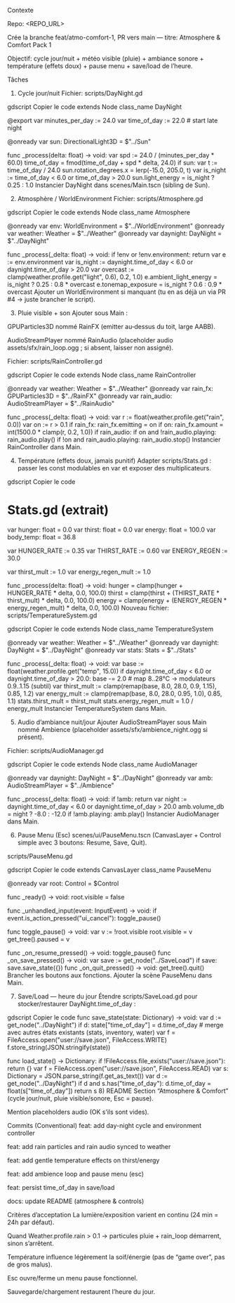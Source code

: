 Contexte

Repo: <REPO_URL>

Crée la branche feat/atmo-comfort-1, PR vers main — titre: Atmosphere & Comfort Pack 1

Objectif: cycle jour/nuit + météo visible (pluie) + ambiance sonore + température (effets doux) + pause menu + save/load de l’heure.

Tâches
1) Cycle jour/nuit
Fichier: scripts/DayNight.gd

gdscript
Copier le code
extends Node
class_name DayNight

@export var minutes_per_day := 24.0
var time_of_day := 22.0 # start late night

@onready var sun: DirectionalLight3D = $"../Sun"

func _process(delta: float) -> void:
    var spd := 24.0 / (minutes_per_day * 60.0)
    time_of_day = fmod(time_of_day + spd * delta, 24.0)
    if sun:
        var t := time_of_day / 24.0
        sun.rotation_degrees.x = lerp(-15.0, 205.0, t)
        var is_night := time_of_day < 6.0 or time_of_day > 20.0
        sun.light_energy = is_night ? 0.25 : 1.0
Instancier DayNight dans scenes/Main.tscn (sibling de Sun).

2) Atmosphère / WorldEnvironment
Fichier: scripts/Atmosphere.gd

gdscript
Copier le code
extends Node
class_name Atmosphere

@onready var env: WorldEnvironment = $"../WorldEnvironment"
@onready var weather: Weather = $"../Weather"
@onready var daynight: DayNight = $"../DayNight"

func _process(_delta: float) -> void:
    if !env or !env.environment: return
    var e := env.environment
    var is_night := daynight.time_of_day < 6.0 or daynight.time_of_day > 20.0
    var overcast := clamp(weather.profile.get("light", 0.6), 0.2, 1.0)
    e.ambient_light_energy = is_night ? 0.25 : 0.8 * overcast
    e.tonemap_exposure = is_night ? 0.6 : 0.9 * overcast
Ajouter un WorldEnvironment si manquant (tu en as déjà un via PR #4 → juste brancher le script).

3) Pluie visible + son
Ajouter sous Main :

GPUParticles3D nommé RainFX (emitter au‑dessus du toit, large AABB).

AudioStreamPlayer nommé RainAudio (placeholder audio assets/sfx/rain_loop.ogg ; si absent, laisser non assigné).

Fichier: scripts/RainController.gd

gdscript
Copier le code
extends Node
class_name RainController

@onready var weather: Weather = $"../Weather"
@onready var rain_fx: GPUParticles3D = $"../RainFX"
@onready var rain_audio: AudioStreamPlayer = $"../RainAudio"

func _process(_delta: float) -> void:
    var r := float(weather.profile.get("rain", 0.0))
    var on := r > 0.1
    if rain_fx:
        rain_fx.emitting = on
        if on:
            rain_fx.amount = int(1500.0 * clamp(r, 0.2, 1.0))
    if rain_audio:
        if on and !rain_audio.playing: rain_audio.play()
        if !on and rain_audio.playing: rain_audio.stop()
Instancier RainController dans Main.

4) Température (effets doux, jamais punitif)
Adapter scripts/Stats.gd : passer les const modulables en var et exposer des multiplicateurs.

gdscript
Copier le code
# Stats.gd (extrait)
var hunger: float = 0.0
var thirst: float = 0.0
var energy: float = 100.0
var body_temp: float = 36.8

var HUNGER_RATE := 0.35
var THIRST_RATE := 0.60
var ENERGY_REGEN := 30.0

var thirst_mult := 1.0
var energy_regen_mult := 1.0

func _process(delta: float) -> void:
    hunger = clamp(hunger + HUNGER_RATE * delta, 0.0, 100.0)
    thirst = clamp(thirst + (THIRST_RATE * thirst_mult) * delta, 0.0, 100.0)
    energy = clamp(energy + (ENERGY_REGEN * energy_regen_mult) * delta, 0.0, 100.0)
Nouveau fichier: scripts/TemperatureSystem.gd

gdscript
Copier le code
extends Node
class_name TemperatureSystem

@onready var weather: Weather = $"../Weather"
@onready var daynight: DayNight = $"../DayNight"
@onready var stats: Stats = $"../Stats"

func _process(_delta: float) -> void:
    var base := float(weather.profile.get("temp", 15.0))
    if daynight.time_of_day < 6.0 or daynight.time_of_day > 20.0:
        base -= 2.0
    # map 8..28°C → modulateurs 0.9..1.15 (subtil)
    var thirst_mult := clamp(remap(base, 8.0, 28.0, 0.9, 1.15), 0.85, 1.2)
    var energy_mult := clamp(remap(base, 8.0, 28.0, 0.95, 1.0), 0.85, 1.1)
    stats.thirst_mult = thirst_mult
    stats.energy_regen_mult = 1.0 / energy_mult
Instancier TemperatureSystem dans Main.

5) Audio d’ambiance nuit/jour
Ajouter AudioStreamPlayer sous Main nommé Ambience (placeholder assets/sfx/ambience_night.ogg si présent).

Fichier: scripts/AudioManager.gd

gdscript
Copier le code
extends Node
class_name AudioManager

@onready var daynight: DayNight = $"../DayNight"
@onready var amb: AudioStreamPlayer = $"../Ambience"

func _process(_delta: float) -> void:
    if !amb: return
    var night := daynight.time_of_day < 6.0 or daynight.time_of_day > 20.0
    amb.volume_db = night ? -8.0 : -12.0
    if !amb.playing: amb.play()
Instancier AudioManager dans Main.

6) Pause Menu (Esc)
scenes/ui/PauseMenu.tscn (CanvasLayer + Control simple avec 3 boutons: Resume, Save, Quit).

scripts/PauseMenu.gd

gdscript
Copier le code
extends CanvasLayer
class_name PauseMenu

@onready var root: Control = $Control

func _ready() -> void:
    root.visible = false

func _unhandled_input(event: InputEvent) -> void:
    if event.is_action_pressed("ui_cancel"):
        toggle_pause()

func toggle_pause() -> void:
    var v := !root.visible
    root.visible = v
    get_tree().paused = v

func _on_resume_pressed() -> void: toggle_pause()
func _on_save_pressed() -> void:
    var save := get_node("../SaveLoad")
    if save: save.save_state({})
func _on_quit_pressed() -> void:
    get_tree().quit()
Brancher les boutons aux fonctions. Ajouter la scène PauseMenu dans Main.

7) Save/Load — heure du jour
Étendre scripts/SaveLoad.gd pour stocker/restaurer DayNight.time_of_day :

gdscript
Copier le code
func save_state(state: Dictionary) -> void:
    var d := get_node("../DayNight")
    if d:
        state["time_of_day"] = d.time_of_day
    # merge avec autres états existants (stats, inventory, water)
    var f = FileAccess.open("user://save.json", FileAccess.WRITE)
    f.store_string(JSON.stringify(state))

func load_state() -> Dictionary:
    if !FileAccess.file_exists("user://save.json"): return {}
    var f = FileAccess.open("user://save.json", FileAccess.READ)
    var s: Dictionary = JSON.parse_string(f.get_as_text())
    var d := get_node("../DayNight")
    if d and s.has("time_of_day"):
        d.time_of_day = float(s["time_of_day"])
    return s
8) README
Section “Atmosphere & Comfort” (cycle jour/nuit, pluie visible/sonore, Esc = pause).

Mention placeholders audio (OK s’ils sont vides).

Commits (Conventional)
feat: add day-night cycle and environment controller

feat: add rain particles and rain audio synced to weather

feat: add gentle temperature effects on thirst/energy

feat: add ambience loop and pause menu (esc)

feat: persist time_of_day in save/load

docs: update README (atmosphere & controls)

Critères d’acceptation
La lumière/exposition varient en continu (24 min = 24h par défaut).

Quand Weather.profile.rain > 0.1 → particules pluie + rain_loop démarrent, sinon s’arrêtent.

Température influence légèrement la soif/énergie (pas de “game over”, pas de gros malus).

Esc ouvre/ferme un menu pause fonctionnel.

Sauvegarde/chargement restaurent l’heure du jour.

